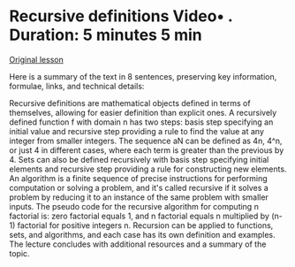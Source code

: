 # Recursive definitions Video• . Duration: 5 minutes 5 min

[Original lesson](https://www.coursera.org/learn/uol-discrete-mathematics/lecture/nmSDR/recursive-definitions)

Here is a summary of the text in 8 sentences, preserving key information, formulae, links, and technical details:

Recursive definitions are mathematical objects defined in terms of themselves, allowing for easier definition than explicit ones. A recursively defined function f with domain n has two steps: basis step specifying an initial value and recursive step providing a rule to find the value at any integer from smaller integers. The sequence aN can be defined as 4n, 4^n, or just 4 in different cases, where each term is greater than the previous by 4. Sets can also be defined recursively with basis step specifying initial elements and recursive step providing a rule for constructing new elements. An algorithm is a finite sequence of precise instructions for performing computation or solving a problem, and it's called recursive if it solves a problem by reducing it to an instance of the same problem with smaller inputs. The pseudo code for the recursive algorithm for computing n factorial is: zero factorial equals 1, and n factorial equals n multiplied by (n-1) factorial for positive integers n. Recursion can be applied to functions, sets, and algorithms, and each case has its own definition and examples. The lecture concludes with additional resources and a summary of the topic.

